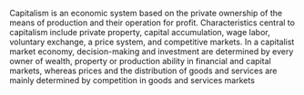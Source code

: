 <!--
title:       Capitalism
subtitle:    ~ XVIII
from:        1700
to:          1700 
short:       Capitalism is an economic system based on the private ownership of the means of production and their operation for profit
imageUrl:    
wikiUrl:     https://en.wikipedia.org/wiki/Capitalism
-->


Capitalism is an economic system based on the private ownership of the means of production and their operation for profit. Characteristics central to capitalism include private property, capital accumulation, wage labor, voluntary exchange, a price system, and competitive markets. In a capitalist market economy, decision-making and investment are determined by every owner of wealth, property or production ability in financial and capital markets, whereas prices and the distribution of goods and services are mainly determined by competition in goods and services markets